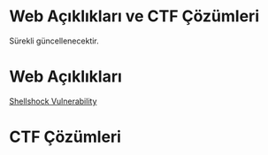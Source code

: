 # Web Açıklıkları ve CTF Çözümleri
Sürekli güncellenecektir.
# Web Açıklıkları

<a href="https://github.com/ysfcndgr/Web-Vulnerabilities-and-Exploitation/blob/main/Shellshock.md">Shellshock Vulnerability</a>

# CTF Çözümleri
